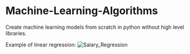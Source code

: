 # Machine-Learning-Algorithms
Create machine learning models from scratch in python without high level libraries.

Example of linear regression:
![Salary_Regression](https://user-images.githubusercontent.com/49791407/154373389-4f49d392-f07a-4cc7-a40f-f16f0da3c4d3.png)
